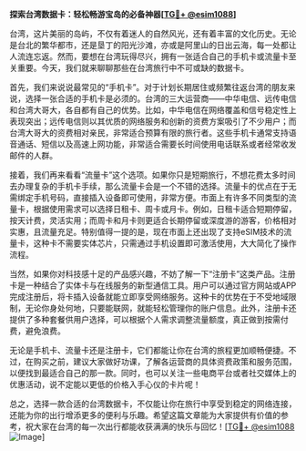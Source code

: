 **探索台湾数据卡：轻松畅游宝岛的必备神器[[TG💪+ @esim1088](https://t.me/s/esim1088)]**

台湾，这片美丽的岛屿，不仅有着迷人的自然风光，还有着丰富的文化历史。无论是台北的繁华都市，还是垦丁的阳光沙滩，亦或是阿里山的日出云海，每一处都让人流连忘返。然而，要想在台湾玩得尽兴，拥有一张适合自己的手机卡或流量卡至关重要。今天，我们就来聊聊那些在台湾旅行中不可或缺的数据卡。

首先，我们来说说最常见的“手机卡”。对于计划长期居住或频繁往返台湾的朋友来说，选择一张合适的手机卡是必须的。台湾的三大运营商——中华电信、远传电信和台湾大哥大，各自都有自己的优势。比如，中华电信在网络覆盖和信号稳定性上表现突出；远传电信则以其优质的网络服务和创新的资费方案吸引了不少用户；而台湾大哥大的资费相对亲民，非常适合预算有限的旅行者。这些手机卡通常支持语音通话、短信以及高速上网功能，非常适合需要长时间使用电话联系或者经常收发邮件的人群。

接着，我们再来看看“流量卡”这个选项。如果你只是短期旅行，不想花费太多时间去办理复杂的手机卡手续，那么流量卡会是一个不错的选择。流量卡的优点在于无需绑定手机号码，直接插入设备即可使用，非常方便。市面上有许多不同类型的流量卡，根据使用需求可以选择日租卡、周卡或月卡。例如，日租卡适合短期停留，按天计费，灵活实用；而周卡和月卡则更适合长期停留或深度游的游客，价格相对实惠，且流量充足。特别值得一提的是，现在市面上还出现了支持eSIM技术的流量卡，这种卡不需要实体芯片，只需通过手机设置即可激活使用，大大简化了操作流程。

当然，如果你对科技感十足的产品感兴趣，不妨了解一下“注册卡”这类产品。注册卡是一种结合了实体卡与在线服务的新型通信工具。用户可以通过官方网站或APP完成注册后，将卡插入设备就能立即享受网络服务。这种卡的优势在于不受地域限制，无论你身处何地，只要能联网，就能轻松管理你的账户信息。此外，注册卡还提供了多种套餐供用户选择，可以根据个人需求调整流量额度，真正做到按需付费，避免浪费。

无论是手机卡、流量卡还是注册卡，它们都能让你在台湾的旅程更加顺畅便捷。不过，在购买之前，建议大家做好功课，了解各运营商的具体资费政策和服务范围，以便找到最适合自己的那一款。同时，也可以关注一些电商平台或者社交媒体上的优惠活动，说不定能以更低的价格入手心仪的卡片呢！

总之，选择一款合适的台湾数据卡，不仅能让你在旅行中享受到稳定的网络连接，还能为你的出行增添更多的便利与乐趣。希望这篇文章能为大家提供有价值的参考，祝大家在台湾的每一次出行都能收获满满的快乐与回忆！[[TG💪+ @esim1088](https://t.me/s/esim1088) ![Image](https://i.postimg.cc/4NQfJmqS/Snipaste-2025-05-13-00-14-12.png)]